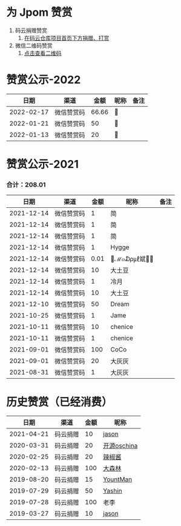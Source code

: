 # 为 Jpom 赞赏

1. 码云捐赠赞赏
   1. [在码云仓库项目首页下方捐赠、打赏](https://gitee.com/dromara/Jpom)
2. 微信二维码赞赏
   1. [点击查看二维码](https://cdn.jsdelivr.net/gh/jiangzeyin/Jpom-site/images/wx_praise_small.png)

# 赞赏公示-2022

| 日期         | 渠道    | 金额    | 昵称        | 备注  |
|------------|-------|-------|-----------|-----|
| 2022-02-17 | 微信赞赏码 | 66.66 | 🐠          |     |
| 2022-01-21 | 微信赞赏码 | 50    |           |     |
| 2022-01-13 | 微信赞赏码 | 20    | 🐠          |     |

# 赞赏公示-2021

### 合计：208.01

| 日期         | 渠道    | 金额   | 昵称          | 备注  |
|------------|-------|------|-------------|-----|
| 2021-12-14 | 微信赞赏码 | 1    | 简           |     |
| 2021-12-14 | 微信赞赏码 | 1    | 简           |     |
| 2021-12-14 | 微信赞赏码 | 1    | 简           |     |
| 2021-12-14 | 微信赞赏码 | 1    | Hygge       |     |
| 2021-12-14 | 微信赞赏码 | 0.01 | 💎ℳ๓₯㎕斌💎💘 |     |
| 2021-12-14 | 微信赞赏码 | 10   | 大土豆         |     |
| 2021-12-14 | 微信赞赏码 | 1    | 冷月          |     |
| 2021-12-14 | 微信赞赏码 | 10   | 大土豆         |     |
| 2021-12-10 | 微信赞赏码 | 50   | Dream       |     |
| 2021-10-25 | 微信赞赏码 | 1    | Jame        |     |
| 2021-10-11 | 微信赞赏码 | 10   | chenice     |     |
| 2021-10-11 | 微信赞赏码 | 1    | chenice     |     |
| 2021-09-01 | 微信赞赏码 | 100  | CoCo        |     |
| 2021-09-01 | 微信赞赏码 | 20   | 大灰灰         |     |
| 2021-08-31 | 微信赞赏码 | 1    | 大灰灰         |     |


# 历史赞赏（已经消费）


| 日期         | 渠道   | 金额  | 昵称                                     |
|------------|------|-----|----------------------------------------|
| 2021-04-21 | 码云捐赠 | 10  | [jason](https://gitee.com/bwcx_jzy)    |
| 2020-03-31 | 码云捐赠 | 20  | [开源oschina](https://gitee.com/bdj)     |
| 2020-02-25 | 码云捐赠 | 20  | [辣椒酱](https://gitee.com/yokead_admin)  |
| 2020-02-13 | 码云捐赠 | 100 | [大森林](https://gitee.com/jmdhappy)      |
| 2019-08-20 | 码云捐赠 | 15  | [YountMan](https://gitee.com/YountMan) |
| 2019-07-29 | 码云捐赠 | 50  | [Yashin](https://gitee.com/yashin)     |
| 2019-07-28 | 码云捐赠 | 100 | 老李                                     |
| 2019-03-27 | 码云捐赠 | 10  | [jason](https://gitee.com/bwcx_jzy)    |